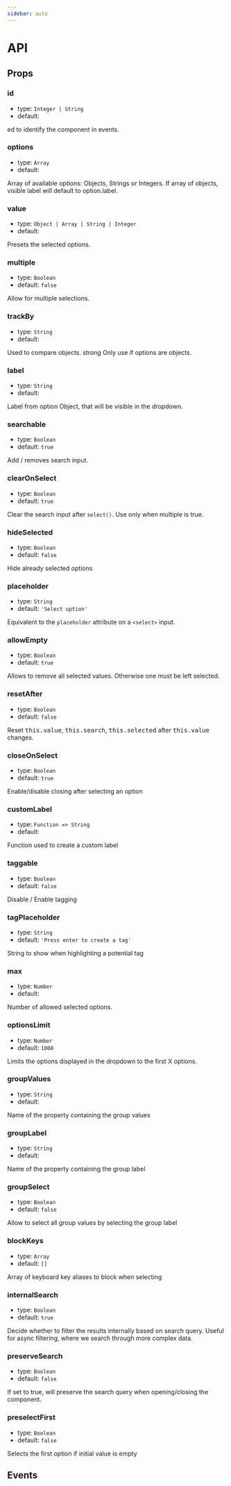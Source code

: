 ```yaml
---
sidebar: auto
---
```


# API

## Props

### id
- type: `Integer | String`
- default:

ed to identify the component in events.


### options
- type: `Array`
- default:

Array of available options: Objects, Strings or Integers. If array of objects, visible label will default to option.label.


### value
- type: `Object | Array | String | Integer`
- default:

Presets the selected options.


### multiple
- type: `Boolean`
- default: `false`

Allow for multiple selections.


### trackBy
- type: `String`
- default:

Used to compare objects.
    strong  Only use if options are objects.


### label
- type: `String`
- default:

Label from option Object, that will be visible in the dropdown.


### searchable
- type: `Boolean`
- default: `true`

Add / removes search input.


### clearOnSelect
- type: `Boolean`
- default: `true`

Clear the search input after `select()`. Use only when multiple is true.


### hideSelected
- type: `Boolean`
- default: `false`

Hide already selected options


### placeholder
- type: `String`
- default: `'Select option'`

Equivalent to the `placeholder` attribute on a `<select>` input.


### allowEmpty
- type: `Boolean`
- default: `true`

Allows to remove all selected values. Otherwise one must be left selected.


### resetAfter
- type: `Boolean`
- default: `false`

Reset <kbd>this.value</kbd>, <kbd>this.search</kbd>, <kbd>this.selected</kbd> after <kbd>this.value</kbd> changes.


### closeOnSelect
- type: `Boolean`
- default: `true`

Enable/disable closing after selecting an option


### customLabel
- type: `Function => String`
- default:

Function used to create a custom label


### taggable
- type: `Boolean`
- default: `false`

Disable / Enable tagging


### tagPlaceholder
- type: `String`
- default: `'Press enter to create a tag'`

String to show when highlighting a potential tag


### max
- type: `Number`
- default:

Number of allowed selected options.


### optionsLimit
- type: `Number`
- default: `1000`

Limits the options displayed in the dropdown to the first X options.


### groupValues
- type: `String`
- default:

Name of the property containing the group values


### groupLabel
- type: `String`
- default:

Name of the property containing the group label


### groupSelect
- type: `Boolean`
- default: `false`

Allow to select all group values by selecting the group label


### blockKeys
- type: `Array`
- default: `[]`

Array of keyboard key aliases to block when selecting


### internalSearch
- type: `Boolean`
- default: `true`

Decide whether to filter the results internally based on search query.
Useful for async filtering, where we search through more complex data.


### preserveSearch
- type: `Boolean`
- default: `false`

If set to true, will preserve the search query when opening/closing the component.


### preselectFirst
- type: `Boolean`
- default: `false`

Selects the first option if initial value is empty


## Events
